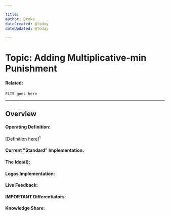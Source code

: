 ```yaml
---

title:
author: Broke
dateCreated: @today
dateUpdated: @today

---
```


# Topic: Adding Multiplicative-min Punishment
#### Related:
`ELI5 goes here`

---

## Overview

#### Operating Definition:
[Definition here]<sup>1</sup>

#### Current "Standard" Implementation:


#### The Idea(l):


#### Logos Implementation:


#### Live Feedback:


#### IMPORTANT Differentiators:


#### Knowledge Share: